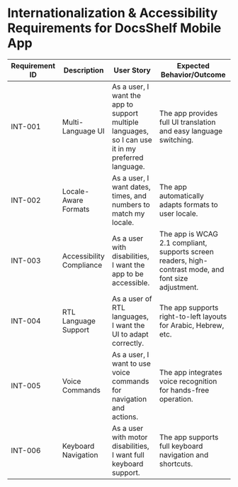 # Internationalization & Accessibility Requirements for DocsShelf Mobile App

| Requirement ID | Description | User Story | Expected Behavior/Outcome |
|---|---|---|---|
| INT-001 | Multi-Language UI | As a user, I want the app to support multiple languages, so I can use it in my preferred language. | The app provides full UI translation and easy language switching. |
| INT-002 | Locale-Aware Formats | As a user, I want dates, times, and numbers to match my locale. | The app automatically adapts formats to user locale. |
| INT-003 | Accessibility Compliance | As a user with disabilities, I want the app to be accessible. | The app is WCAG 2.1 compliant, supports screen readers, high-contrast mode, and font size adjustment. |
| INT-004 | RTL Language Support | As a user of RTL languages, I want the UI to adapt correctly. | The app supports right-to-left layouts for Arabic, Hebrew, etc. |
| INT-005 | Voice Commands | As a user, I want to use voice commands for navigation and actions. | The app integrates voice recognition for hands-free operation. |
| INT-006 | Keyboard Navigation | As a user with motor disabilities, I want full keyboard support. | The app supports full keyboard navigation and shortcuts. |
